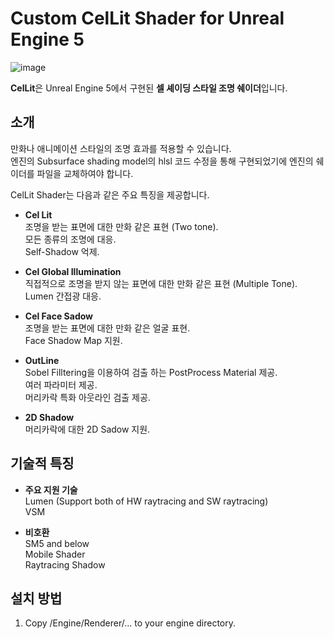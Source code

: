 # **Custom CelLit Shader for Unreal Engine 5**
![image](https://github.com/user-attachments/assets/65949c17-e43f-42b8-9bb8-a68128da509d)

**CelLit**은 Unreal Engine 5에서 구현된 **셀 셰이딩 스타일 조명 쉐이더**입니다.

## **소개**
만화나 애니메이션 스타일의 조명 효과를 적용할 수 있습니다.  
엔진의 Subsurface shading model의 hlsl 코드 수정을 통해 구현되었기에 엔진의 쉐이더를 파일을 교체하여야 합니다.  

CelLit Shader는 다음과 같은 주요 특징을 제공합니다.
- **Cel Lit**  
  조명을 받는 표면에 대한 만화 같은 표현 (Two tone).  
  모든 종류의 조명에 대응.  
  Self-Shadow 억제.  
  
- **Cel Global Illumination**  
  직접적으로 조명을 받지 않는 표면에 대한 만화 같은 표현 (Multiple Tone).  
  Lumen 간접광 대응.  
  
- **Cel Face Sadow**  
  조명을 받는 표면에 대한 만화 같은 얼굴 표현.  
  Face Shadow Map 지원.  
  
- **OutLine**  
  Sobel Filltering을 이용하여 검출 하는 PostProcess Material 제공.  
  여러 파라미터 제공.  
  머리카락 특화 아웃라인 검출 제공.  

- **2D Shadow**  
  머리카락에 대한 2D Sadow 지원.  

## **기술적 특징**  
- **주요 지원 기술**   
  Lumen (Support both of HW raytracing and SW raytracing)  
  VSM
  
- **비호환**  
  SM5 and below  
  Mobile Shader  
  Raytracing Shadow  
  
## **설치 방법**
1. Copy /Engine/Renderer/... to your engine directory.
